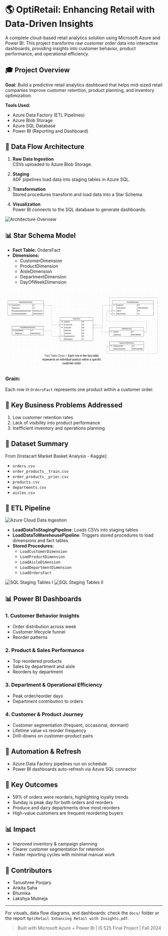 # 🌎 OptiRetail: Enhancing Retail with Data-Driven Insights

A complete cloud-based retail analytics solution using Microsoft Azure and Power BI. This project transforms raw customer order data into interactive dashboards, providing insights into customer behavior, product performance, and operational efficiency.

## 🎓 Project Overview

**Goal:** Build a predictive retail analytics dashboard that helps mid-sized retail companies improve customer retention, product planning, and inventory optimization.

**Tools Used:**
- Azure Data Factory (ETL Pipelines)
- Azure Blob Storage
- Azure SQL Database
- Power BI (Reporting and Dashboard)

## 🚀 Data Flow Architecture

1. **Raw Data Ingestion**  
   CSVs uploaded to Azure Blob Storage.

2. **Staging**  
   ADF pipelines load data into staging tables in Azure SQL.

3. **Transformation**  
   Stored procedures transform and load data into a Star Schema.

4. **Visualization**  
   Power BI connects to the SQL database to generate dashboards.

![Architecture Overview](Azure%20Cloud%20Data%20Ingestion%20Process.png)

## 📊 Star Schema Model

- **Fact Table:** OrdersFact
- **Dimensions:**
  - CustomerDimension
  - ProductDimension
  - AisleDimension
  - DepartmentDimension
  - DayOfWeekDimension

![Star Schema Model](Star%20Schema%20Model%20for%20OptiRetail.png)

### Grain:
Each row in `OrdersFact` represents one product within a customer order.

## 📅 Key Business Problems Addressed

1. Low customer retention rates
2. Lack of visibility into product performance
3. Inefficient inventory and operations planning

## 🔢 Dataset Summary

From [Instacart Market Basket Analysis - Kaggle]:
- `orders.csv`
- `order_products__train.csv`
- `order_products__prior.csv`
- `products.csv`
- `departments.csv`
- `aisles.csv`

## 🔧 ETL Pipeline

![Azure Cloud Data Ingestion](Azure%20Cloud%20Data%20Ingestion%20Process.png)

- **LoadDataToStagingPipeline**: Loads CSVs into staging tables
- **LoadDataToWarehousePipeline**: Triggers stored procedures to load dimensions and fact tables
- **Stored Procedures:**
  - `LoadCustomerDimension`
  - `LoadProductDimension`
  - `LoadAisleDimension`
  - `LoadDepartmentDimension`
  - `LoadOrdersFact`

![SQL Staging Tables I](SQL%20Staging%20tables%20I.png)
![SQL Staging Tables II](SQL%20Staging%20tables%20II.png)

## 📊 Power BI Dashboards

### 1. Customer Behavior Insights
- Order distribution across week
- Customer lifecycle funnel
- Reorder patterns

### 2. Product & Sales Performance
- Top reordered products
- Sales by department and aisle
- Reorders by department

### 3. Department & Operational Efficiency
- Peak order/reorder days
- Department contribution to orders

### 4. Customer & Product Journey
- Customer segmentation (frequent, occasional, dormant)
- Lifetime value vs reorder frequency
- Drill-downs on customer-product pairs

## 🔄 Automation & Refresh
- Azure Data Factory pipelines run on schedule
- Power BI dashboards auto-refresh via Azure SQL connector

## 🚀 Key Outcomes

- 59% of orders were reorders, highlighting loyalty trends
- Sunday is peak day for both orders and reorders
- Produce and dairy departments drive most reorders
- High-value customers are frequent reordering buyers

## 📊 Impact
- Improved inventory & campaign planning
- Clearer customer segmentation for retention
- Faster reporting cycles with minimal manual work

## 💼 Contributors
- Tanushree Poojary
- Ankita Saha
- Bhumika
- Lakshya Mutneja

---

For visuals, data flow diagrams, and dashboards: check the `docs/` folder or the report `OptiRetail Enhancing Retail with Insights.pdf`.

> Built with Microsoft Azure + Power BI | IS 525 Final Project | Fall 2024
